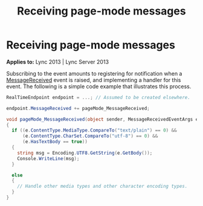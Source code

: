 ﻿---
title: Receiving page-mode messages
TOCTitle: Receiving page-mode messages
ms:assetid: 88a178b6-766c-4f1b-b36b-d8bd945c5faa
ms:mtpsurl: https://msdn.microsoft.com/library/Dn466058(v=office.15)
ms:contentKeyID: 57103051
ms.date: 07/25/2014
mtps_version: v=office.15
dev_langs:
- csharp
---

# Receiving page-mode messages


**Applies to:** Lync 2013 | Lync Server 2013

Subscribing to the event amounts to registering for notification when a [MessageReceived](https://msdn.microsoft.com/library/hh350010\(v=office.15\)) event is raised, and implementing a handler for this event. The following is a simple code example that illustrates this process.

```csharp
RealTimeEndpoint endpoint = ...; // Assumed to be created elsewhere.

endpoint.MessageReceived += pageMode_MessageReceived;

void pageMode_MessageReceived(object sender, MessageReceivedEventArgs e)
{
  if ((e.ContentType.MediaType.CompareTo("text/plain") == 0) &&
      (e.ContentType.CharSet.CompareTo("utf-8") == 0) &&
      (e.HasTextBody == true))
  {
    string msg = Encoding.UTF8.GetString(e.GetBody());
    Console.WriteLine(msg);
  }

  else 
  {
    // Handle other media types and other character encoding types.
  }
}
```

